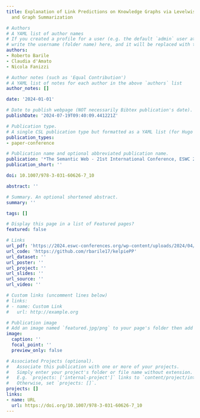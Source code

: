 ```yaml
---
title: Explanation of Link Predictions on Knowledge Graphs via Levelwise Filtering
  and Graph Summarization

# Authors
# A YAML list of author names
# If you created a profile for a user (e.g. the default `admin` user at `content/authors/admin/`), 
# write the username (folder name) here, and it will be replaced with their full name and linked to their profile.
authors:
- Roberto Barile
- Claudia d'Amato
- Nicola Fanizzi

# Author notes (such as 'Equal Contribution')
# A YAML list of notes for each author in the above `authors` list
author_notes: []

date: '2024-01-01'

# Date to publish webpage (NOT necessarily Bibtex publication's date).
publishDate: '2024-07-19T09:40:09.441221Z'

# Publication type.
# A single CSL publication type but formatted as a YAML list (for Hugo requirements).
publication_types:
- paper-conference

# Publication name and optional abbreviated publication name.
publication: '*The Semantic Web - 21st International Conference, ESWC 2024, Hersonissos, Crete, Greece, May 26-30, 2024, Proceedings, Part I*'
publication_short: ''

doi: 10.1007/978-3-031-60626-7_10

abstract: ''

# Summary. An optional shortened abstract.
summary: ''

tags: []

# Display this page in a list of Featured pages?
featured: false

# Links
url_pdf: 'https://2024.eswc-conferences.org/wp-content/uploads/2024/04/146640175.pdf'
url_code: 'https://github.com/rbarile17/kelpiePP'
url_dataset: ''
url_poster: ''
url_project: ''
url_slides: ''
url_source: ''
url_video: ''

# Custom links (uncomment lines below)
# links:
# - name: Custom Link
#   url: http://example.org

# Publication image
# Add an image named `featured.jpg/png` to your page's folder then add a caption below.
image:
  caption: ''
  focal_point: ''
  preview_only: false

# Associated Projects (optional).
#   Associate this publication with one or more of your projects.
#   Simply enter your project's folder or file name without extension.
#   E.g. `projects: ['internal-project']` links to `content/project/internal-project/index.md`.
#   Otherwise, set `projects: []`.
projects: []
links:
- name: URL
  url: https://doi.org/10.1007/978-3-031-60626-7_10
---
```

